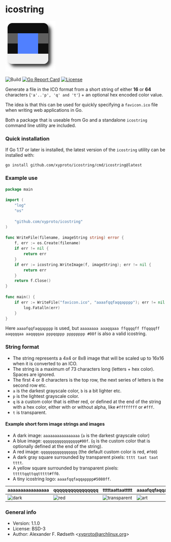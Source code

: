 # icostring

![logo](img/icostring.png)

![Build](https://github.com/xyproto/icostring/workflows/Build/badge.svg) [![Go Report Card](https://goreportcard.com/badge/github.com/xyproto/icostring)](https://goreportcard.com/report/github.com/xyproto/icostring) [![License](https://img.shields.io/badge/license-BSD-green.svg?style=flat)](https://raw.githubusercontent.com/xyproto/icostring/main/LICENSE)

Generate a file in the ICO format from a short string of either **16** or **64** characters (`'a'..'p', 'q' and 't'`) + an optional hex encoded color value.

The idea is that this can be used for quickly specifying a `favicon.ico` file when writing web applications in Go.

Both a package that is useable from Go and a standalone `icostring` command line utility are included.

### Quick installation

If Go 1.17 or later is installed, the latest version of the `icostring` utility can be installed with:

    go install github.com/xyproto/icostring/cmd/icostring@latest

### Example use

```go
package main

import (
    "log"
    "os"

    "github.com/xyproto/icostring"
)

func WriteFile(filename, imageString string) error {
    f, err := os.Create(filename)
    if err != nil {
        return err
    }
    if err := icostring.WriteImage(f, imageString); err != nil {
        return err
    }
    return f.Close()
}

func main() {
    if err := WriteFile("favicon.ico", "aaaafqqfaqqapppp"); err != nil {
        log.Fatalln(err)
    }
}
```

Here `aaaafqqfaqqapppp` is used, but `aaaaaaaa aaaqqaaa ffqqqqff ffqqqqff aaqqqqaa aaqqqqaa pppqqppp pppppppp #08f` is also a valid icostring.

### String format

* The string represents a 4x4 or 8x8 image that will be scaled up to 16x16 when it is converted to an ICO.
* The string is a maximum of 73 characters long (letters + hex color). Spaces are ignored.
* The first 4 or 8 characters is the top row, the next series of letters is the second row etc.
* `a` is the darkest grayscale color, `b` is a bit lighter etc.
* `p` is the lightest grayscale color.
* `q` is a custom color that is either red, or defined at the end of the string with a hex color, either with or without alpha, like `#ffffffff` or `#fff`.
* `t` is transparent.

#### Example short form image strings and images

* A dark image: `aaaaaaaaaaaaaaaa` (`a` is the darkest grayscale color)
* A blue image: `qqqqqqqqqqqqqqqq#00f`. (`q` is the custom color that is optionally defined at the end of the string).
* A red image: `qqqqqqqqqqqqqqqq` (the default custom color is red, `#f00`)
* A dark gray square surrounded by transparent pixels: `tttt taat taat tttt`.
* A yellow square surrounded by transparent pixels: `tttttqqttqqttttt#ff0`.
* A tiny icostring logo: `aaaafqqfaqqapppp#5080ff`.

| aaaaaaaaaaaaaaaa                  | qqqqqqqqqqqqqqqq                  | tttttaattaattttt                             | aaaafqqfaqqapppp#5080ff                     |
| --------------------------------- | --------------------------------- | -------------------------------------------- | ------------------------------------------- |
| ![dark](img/aaaaaaaaaaaaaaaa.ico) | ![red](img/qqqqqqqqqqqqqqqq.ico)  | ![transparent](img/tttttaattaattttt.ico)     | ![art](img/aaaafqqfaqqapppp.ico)            |

### General info

* Version: 1.1.0
* License: BSD-3
* Author: Alexander F. Rødseth &lt;xyproto@archlinux.org&gt;
